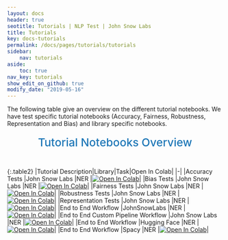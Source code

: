 ```yaml
---
layout: docs
header: true
seotitle: Tutorials | NLP Test | John Snow Labs
title: Tutorials
key: docs-tutorials
permalink: /docs/pages/tutorials/tutorials
sidebar:
    nav: tutorials
aside:
    toc: true
nav_key: tutorials
show_edit_on_github: true
modify_date: "2019-05-16"
---
```


<div class="main-docs" markdown="1"><div class="h3-box" markdown="1">
The following table give an overview on the different tutorial notebooks. We have test specific tutorial notebooks (Accuracy, Fairness, Robustness, Representation and Bias) and library specific notebooks.

<div class="heading" id="tutorial-notebook">Tutorial Notebooks Overview</div>

{:.table2}
|Tutorial Description|Library|Task|Open In Colab|
|-|
|Accuracy Tests                     |John Snow Labs   |NER    |[![Open In Colab](https://colab.research.google.com/assets/colab-badge.svg)](https://colab.research.google.com/drive/1r04gLNVNoId9LmZ18-4JTZT36ANeg-FA)|
|Bias Tests                         |John Snow Labs   |NER    |[![Open In Colab](https://colab.research.google.com/assets/colab-badge.svg)](https://colab.research.google.com/drive/1r04gLNVNoId9LmZ18-4JTZT36ANeg-FA)|
|Fairness Tests                     |John Snow Labs   |NER    |[![Open In Colab](https://colab.research.google.com/assets/colab-badge.svg)](https://colab.research.google.com/drive/1r04gLNVNoId9LmZ18-4JTZT36ANeg-FA)|
|Robustness Tests                   |John Snow Labs   |NER    |[![Open In Colab](https://colab.research.google.com/assets/colab-badge.svg)](https://colab.research.google.com/drive/1hodCD_UW353zEdoaCDN1picXP4BmyFu5)|
|Representation Tests               |John Snow Labs   |NER    |[![Open In Colab](https://colab.research.google.com/assets/colab-badge.svg)](https://colab.research.google.com/drive/1r04gLNVNoId9LmZ18-4JTZT36ANeg-FA)|
|End to End Workflow                       |JohnSnowLabs   |NER    |[![Open In Colab](https://colab.research.google.com/assets/colab-badge.svg)](https://colab.research.google.com/drive/1r04gLNVNoId9LmZ18-4JTZT36ANeg-FA)|
|End to End Custom Pipeline Workflow       |John Snow Labs   |NER    |[![Open In Colab](https://colab.research.google.com/assets/colab-badge.svg)](https://colab.research.google.com/drive/1r04gLNVNoId9LmZ18-4JTZT36ANeg-FA)|
|End to End Workflow              |Hugging Face   |NER    |[![Open In Colab](https://colab.research.google.com/assets/colab-badge.svg)](https://colab.research.google.com/drive/1r04gLNVNoId9LmZ18-4JTZT36ANeg-FA)|
|End to End Workflow                      |Spacy          |NER    |[![Open In Colab](https://colab.research.google.com/assets/colab-badge.svg)](https://colab.research.google.com/drive/1r04gLNVNoId9LmZ18-4JTZT36ANeg-FA)|


<style>
  .heading {
    text-align: center;
    font-size: 26px;
    font-weight: 500;
    padding-top: 20px;
    padding-bottom: 30px;
  }

  #tutorial-notebook {
    color: #1E77B7;
  }

</div><div class="h3-box" markdown="1">

</div></div>